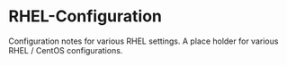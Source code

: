 # RHEL-Configuration
Configuration notes for various RHEL settings.
A place holder for various RHEL / CentOS configurations.
